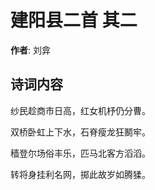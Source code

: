 # 建阳县二首  其二

**作者**: 刘弇

## 诗词内容

纱民趁商市日高，红女机杼仍分曹。

双桥卧虹上下水，石脊瘦龙狂鬭牢。

穑登尔场俗丰乐，匹马北客方滔滔。

转将身挂利名网，掷此故岁如腾猱。

